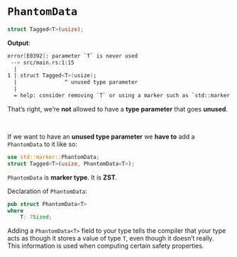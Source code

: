 # ``PhantomData``
```Rust
struct Tagged<T>(usize);
```

**Output**:
```bash
error[E0392]: parameter `T` is never used
 --> src/main.rs:1:15
  |
1 | struct Tagged<T>(usize);
  |               ^ unused type parameter
  |
  = help: consider removing `T` or using a marker such as `std::marker::PhantomData`
```

That’s right, we’re **not** allowed to have a **type parameter** that goes **unused**.<br>

<br>

If we want to have an **unused type parameter** we **have to** add a ``PhantomData`` to it like so:
```Rust
use std::marker::PhantomData;
struct Tagged<T>(usize, PhantomData<T>);
```

``PhantomData`` is **marker type**. It is **ZST**.<br>

Declaration of ``PhantomData``:
```Rust
pub struct PhantomData<T>
where
    T: ?Sized;
```

Adding a ``PhantomData<T>`` field to your type tells the compiler that your type acts as though it stores a value of type ``T``, even though it doesn’t really.<br>
This information is used when computing certain safety properties.
